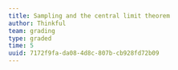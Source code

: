 ```yaml
---
title: Sampling and the central limit theorem
author: Thinkful
team: grading
type: graded
time: 5
uuid: 7172f9fa-da08-4d8c-807b-cb928fd72b09
---
```


<jupyter height="1000" notebook-name="sampling_and_the_central_limit_theorem" course-code="DSBC" />